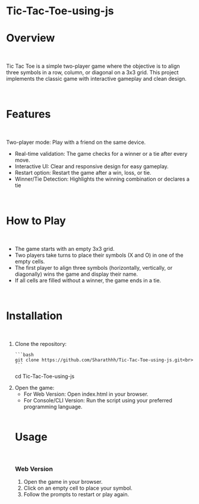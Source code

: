 # Tic-Tac-Toe-using-js

<h1>Overview</h1><br>
<p>Tic Tac Toe is a simple two-player game where the objective is to align three symbols in a row, column, or diagonal on a 3x3 grid. This project implements the classic game with interactive gameplay and clean design.

</p><br>
<h1>Features</h1><br>
<p>Two-player mode: Play with a friend on the same device.
  <ul>
<li>Real-time validation: The game checks for a winner or a tie after every move.</li>
<li>Interactive UI: Clear and responsive design for easy gameplay.</li>
<li>Restart option: Restart the game after a win, loss, or tie.</li>
<li>Winner/Tie Detection: Highlights the winning combination or declares a tie</li></ul></p><br>
<h1>How to Play</h1><br>
<p><ul>
  <li>The game starts with an empty 3x3 grid.</li>
<li>Two players take turns to place their symbols (X and O) in one of the empty cells.</li>
<li>The first player to align three symbols (horizontally, vertically, or diagonally) wins the game and display their name.</li>
<li>If all cells are filled without a winner, the game ends in a tie.</li> </ul></p><br>
<h1>Installation</h1><br>
<ol>
  <li>Clone the repository: 
    
    ```bash    
    git clone https://github.com/Sharathhh/Tic-Tac-Toe-using-js.git<br>
    ```
cd Tic-Tac-Toe-using-js
</li>
<li>Open the game:<br>
<ul>
  <li>For Web Version: Open index.html in your browser.</li>
  <li>For Console/CLI Version: Run the script using your preferred programming language.</li>
</ul><br>
<h1>Usage</h1><br>
<h3>Web Version</h3>
<ol>
<li>Open the game in your browser.</li>
<li>Click on an empty cell to place your symbol.</li>
<li>Follow the prompts to restart or play again.</li>
</ol>



